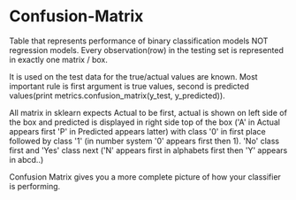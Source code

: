 # Confusion-Matrix

Table that represents performance of binary classification models NOT regression models. 
Every observation(row) in the testing set is represented in exactly one matrix / box. 

It is used on the test data for the true/actual values are known. 
Most important rule is first argument is true values, 
second is predicted values(print metrics.confusion_matrix(y_test, y_predicted)).

All matrix in sklearn expects Actual to be first, 
actual is shown on left side of the box and predicted is displayed in right side top of the box 
('A' in Actual appears first 'P' in Predicted appears latter) with class '0' in first place followed by class '1'
(in number system '0' appears first  then 1).  'No' class first and 'Yes' class next
('N' appears first in alphabets first then 'Y' appears in abcd..)

Confusion Matrix gives you a more complete picture of how your classifier is performing.
